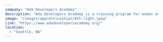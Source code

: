 ```yaml
---
company: "Ada Developers Academy"
description: "Ada Developers Academy is a training program for women and gender diverse people who want to become software developers."
image: "/images/apprenticeships/8th-light.jpeg"
link: "https://www.adadevelopersacademy.org/"
location:
  - "Seattle, WA"
---
```

